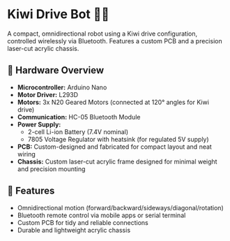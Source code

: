 # Kiwi Drive Bot 🤖🥝

A compact, omnidirectional robot using a Kiwi drive configuration, controlled wirelessly via Bluetooth. Features a custom PCB and a precision laser-cut acrylic chassis.

## 🔧 Hardware Overview

- **Microcontroller:** Arduino Nano
- **Motor Driver:** L293D
- **Motors:** 3x N20 Geared Motors (connected at 120° angles for Kiwi drive)
- **Communication:** HC-05 Bluetooth Module
- **Power Supply:**
  - 2-cell Li-ion Battery (7.4V nominal)
  - 7805 Voltage Regulator with heatsink (for regulated 5V supply)
- **PCB:** Custom-designed and fabricated for compact layout and neat wiring
- **Chassis:** Custom laser-cut acrylic frame designed for minimal weight and precision mounting

## 🚀 Features

- Omnidirectional motion (forward/backward/sideways/diagonal/rotation)
- Bluetooth remote control via mobile apps or serial terminal
- Custom PCB for tidy and reliable connections
- Durable and lightweight acrylic chassis
